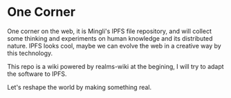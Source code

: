 One Corner
===========

One corner on the web, it is Mingli's IPFS file repository, and will collect some thinking and experiments on human knowledge and its distributed nature. IPFS looks cool, maybe we can evolve the web in a creative way by this technology.

This repo is a wiki powered by realms-wiki at the begining, I will try to adapt the software to IPFS.

Let's reshape the world by making something real.




